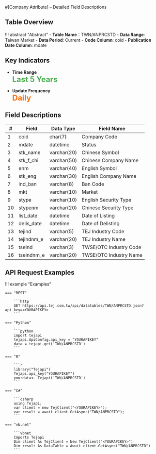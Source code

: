 #[Company Attribute] – Detailed Field Descriptions


## Table Overview

!!! abstract "Abstract"
    - **Table Name**：TWN/ANPRCSTD
    - **Data Range**: Taiwan Market 
    - **Data Period**: Current
    - **Code Column**: coid
    - **Publication Date Column**: mdate

## Key Indicators

<div class="grid cards grid-3" markdown>

- __Time Range__  
  **<span style="font-size: 1.8em; color: #4caf50;">Last 5 Years</span>**

- __Update Frequency__  
  **<span style="font-size: 1.8em; color: #ff6d00;">Daily</span>**

</div>



## Field Descriptions

| #   | Field     | Data Type      | Field Name         |
|-----|---------------|----------------|---------------------------|
| 1   | coid          | char(7)        | Company Code              |
| 2   | mdate         | datetime       | Status                    |
| 3   | stk_name      | varchar(20)    | Chinese Symbol            |
| 4   | stk_f_chi     | varchar(50)    | Chinese Company Name      |
| 5   | enm           | varchar(40)    | English Symbol            |
| 6   | stk_eng       | varchar(30)    | English Company Name      |
| 7   | ind_ban       | varchar(8)     | Ban Code                  |
| 8   | mkt           | varchar(10)    | Market                    |
| 9   | stype         | varchar(10)    | English Security Type     |
| 10  | stypenm       | varchar(20)    | Chinese Security Type     |
| 11  | list_date     | datetime       | Date of Listing           |
| 12  | delis_date    | datetime       | Date of Delisting         |
| 13  | tejind        | varchar(5)     | TEJ Industry Code         |
| 14  | tejindnm_e      | varchar(20)    | TEJ Industry Name         |
| 15  | tseind        | varchar(3)     | TWSE/OTC Industry Code    |
| 16  | tseindnm_e      | varchar(20)    | TWSE/OTC Industry Name    |



## API Request Examples

!!! example "Examples"

    === "REST"
    
        ```http
        GET https://api.tej.com.tw/api/datatables/TWN/ANPRCSTD.json?api_key=<YOURAPIKEY>
        ```
    
    === "Python"
    
        ```python
        import tejapi
        tejapi.ApiConfig.api_key = "YOURAPIKEY"
        data = tejapi.get('TWN/ANPRCSTD')
        ```
    
    === "R"
    
        ```r
        library("Tejapi")
        Tejapi.api_key("YOURAPIKEY")
        yourdata<- Tejapi('TWN/ANPRCSTD')
        ```
    
    === "C#"
    
        ```csharp
        using Tejapi;
        var client = new TejClient("<YOURAPIKEY>");
        var result = await client.GetAsync("TWN/ANPRCSTD");
        ```
    
    === "vb.net"
    
        ```vbnet
        Imports Tejapi
        Dim client As TejClient = New TejClient("<YOURAPIKEY>")
        Dim result As DataTable = Await client.GetAsync("TWN/ANPRCSTD")
        ```



